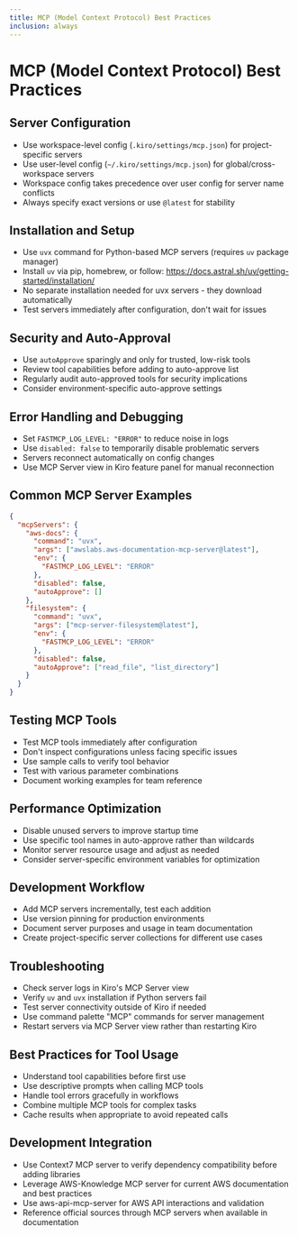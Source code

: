 ```yaml
---
title: MCP (Model Context Protocol) Best Practices
inclusion: always
---
```


# MCP (Model Context Protocol) Best Practices

## Server Configuration
- Use workspace-level config (`.kiro/settings/mcp.json`) for project-specific servers
- Use user-level config (`~/.kiro/settings/mcp.json`) for global/cross-workspace servers
- Workspace config takes precedence over user config for server name conflicts
- Always specify exact versions or use `@latest` for stability

## Installation and Setup
- Use `uvx` command for Python-based MCP servers (requires `uv` package manager)
- Install `uv` via pip, homebrew, or follow: https://docs.astral.sh/uv/getting-started/installation/
- No separate installation needed for uvx servers - they download automatically
- Test servers immediately after configuration, don't wait for issues

## Security and Auto-Approval
- Use `autoApprove` sparingly and only for trusted, low-risk tools
- Review tool capabilities before adding to auto-approve list
- Regularly audit auto-approved tools for security implications
- Consider environment-specific auto-approve settings

## Error Handling and Debugging
- Set `FASTMCP_LOG_LEVEL: "ERROR"` to reduce noise in logs
- Use `disabled: false` to temporarily disable problematic servers
- Servers reconnect automatically on config changes
- Use MCP Server view in Kiro feature panel for manual reconnection

## Common MCP Server Examples
```json
{
  "mcpServers": {
    "aws-docs": {
      "command": "uvx",
      "args": ["awslabs.aws-documentation-mcp-server@latest"],
      "env": {
        "FASTMCP_LOG_LEVEL": "ERROR"
      },
      "disabled": false,
      "autoApprove": []
    },
    "filesystem": {
      "command": "uvx",
      "args": ["mcp-server-filesystem@latest"],
      "env": {
        "FASTMCP_LOG_LEVEL": "ERROR"
      },
      "disabled": false,
      "autoApprove": ["read_file", "list_directory"]
    }
  }
}
```

## Testing MCP Tools
- Test MCP tools immediately after configuration
- Don't inspect configurations unless facing specific issues
- Use sample calls to verify tool behavior
- Test with various parameter combinations
- Document working examples for team reference

## Performance Optimization
- Disable unused servers to improve startup time
- Use specific tool names in auto-approve rather than wildcards
- Monitor server resource usage and adjust as needed
- Consider server-specific environment variables for optimization

## Development Workflow
- Add MCP servers incrementally, test each addition
- Use version pinning for production environments
- Document server purposes and usage in team documentation
- Create project-specific server collections for different use cases

## Troubleshooting
- Check server logs in Kiro's MCP Server view
- Verify `uv` and `uvx` installation if Python servers fail
- Test server connectivity outside of Kiro if needed
- Use command palette "MCP" commands for server management
- Restart servers via MCP Server view rather than restarting Kiro

## Best Practices for Tool Usage
- Understand tool capabilities before first use
- Use descriptive prompts when calling MCP tools
- Handle tool errors gracefully in workflows
- Combine multiple MCP tools for complex tasks
- Cache results when appropriate to avoid repeated calls

## Development Integration
- Use Context7 MCP server to verify dependency compatibility before adding libraries
- Leverage AWS-Knowledge MCP server for current AWS documentation and best practices
- Use aws-api-mcp-server for AWS API interactions and validation
- Reference official sources through MCP servers when available in documentation